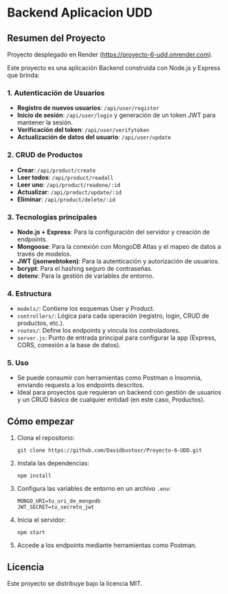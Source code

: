 
# Backend Aplicacion UDD

## Resumen del Proyecto

Proyecto desplegado en Render (https://proyecto-6-udd.onrender.com).

Este proyecto es una aplicación Backend construida con Node.js y Express que brinda:

### 1. Autenticación de Usuarios
- **Registro de nuevos usuarios**: `/api/user/register`
- **Inicio de sesión**: `/api/user/login` y generación de un token JWT para mantener la sesión.
- **Verificación del token**: `/api/user/verifytoken`
- **Actualización de datos del usuario**: `/api/user/update`

### 2. CRUD de Productos
- **Crear**: `/api/product/create`
- **Leer todos**: `/api/product/readall`
- **Leer uno**: `/api/product/readone/:id`
- **Actualizar**: `/api/product/update/:id`
- **Eliminar**: `/api/product/delete/:id`

### 3. Tecnologías principales
- **Node.js + Express**: Para la configuración del servidor y creación de endpoints.
- **Mongoose**: Para la conexión con MongoDB Atlas y el mapeo de datos a través de modelos.
- **JWT (jsonwebtoken)**: Para la autenticación y autorización de usuarios.
- **bcrypt**: Para el hashing seguro de contraseñas.
- **dotenv**: Para la gestión de variables de entorno.

### 4. Estructura
- `models/`: Contiene los esquemas User y Product.
- `controllers/`: Lógica para cada operación (registro, login, CRUD de productos, etc.).
- `routes/`: Define los endpoints y vincula los controladores.
- `server.js`: Punto de entrada principal para configurar la app (Express, CORS, conexión a la base de datos).

### 5. Uso
- Se puede consumir con herramientas como Postman o Insomnia, enviando requests a los endpoints descritos.
- Ideal para proyectos que requieran un backend con gestión de usuarios y un CRUD básico de cualquier entidad (en este caso, Productos).

## Cómo empezar
1. Clona el repositorio:
   ```
   git clone https://github.com/Davidbustosr/Proyecto-6-UDD.git
   ```
2. Instala las dependencias:
   ```
   npm install
   ```
3. Configura las variables de entorno en un archivo `.env`:
   ```
   MONGO_URI=tu_uri_de_mongodb
   JWT_SECRET=tu_secreto_jwt
   ```
4. Inicia el servidor:
   ```
   npm start
   ```
5. Accede a los endpoints mediante herramientas como Postman.

## Licencia
Este proyecto se distribuye bajo la licencia MIT.
